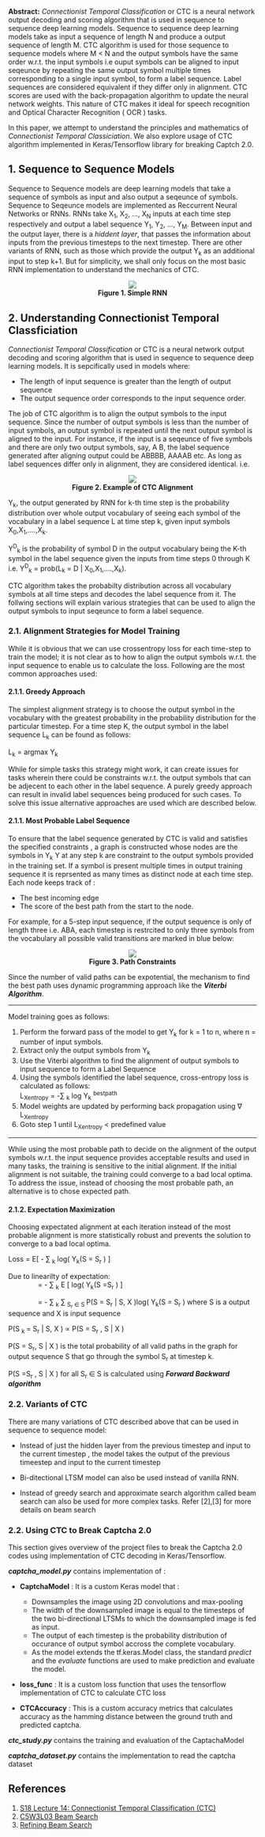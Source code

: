 **Abstract:**  *Connectionist Temporal Classification* or CTC is a neural network output decoding and scoring algorithm that is used in sequence to sequence deep learning models. Sequence to sequence deep learning models take as input a sequence of length N and produce a output sequence of length M. CTC algorithm is used for those sequence to sequence models where M < N and the output symbols have the same order w.r.t. the input symbols i.e ouput symbols can be aligned to input seqeunce by repeating the same output symbol multiple times corresponding to a single input symbol, to form a label sequence. Label sequences are considered equivalent if they differ only in alignment. CTC scores are used with the back-propagation algorithm to update the neural network weights. This nature of CTC makes it ideal for speech recognition and Optical Character Recognition ( OCR ) tasks.
  
In this paper, we attempt to understand the principles and mathematics of *Connectionist Temporal Classiciation*. We also explore usage of CTC algorithm implemented in Keras/Tensorflow library for breaking Captch 2.0.   

## 1. Sequence to Sequence Models  

Sequence to Sequence models are deep learning models that take a sequence of symbols as input and also output a seqeunce of symbols.  Sequence to Seqeunce models are implemented as Reccurrent Neural Networks or RNNs. RNNs take X<sub>1</sub>, X<sub>2</sub>, ..., X<sub>N</sub> inputs at each time step respectively and output a label sequence Y<sub>1</sub>, Y<sub>2</sub>, ..., Y<sub>M</sub>. Between  input and the output layer, there is a *hiddent layer*, that passes the information about inputs from the previous timesteps to the next timestep. There are other variants of RNN, such as those which provide the output Y<sub>k</sub> as an additional input to step k+1. But for simplicity, we shall only focus on the most basic RNN implementation to understand the mechanics of CTC.  
  
  <p align="center">
  <img src="./images/RNN.png"> <br> 
  <b> Figure 1. Simple RNN </b>  
  </p>
  
  
## 2. Understanding Connectionist Temporal Classficiation    
*Connectionist Temporal Classification* or CTC is a neural network output decoding and scoring algorithm that is used in sequence to sequence deep learning models.  It is sepcifically used in models where:  
- The length of input sequence is greater than the length of output sequence
- The output sequence order corresponds to the input sequence order.

The job of CTC algorithm is to align the output symbols to the input sequence. Since the number of output symbols is less than the number of input symbols, an output symbol is repeated until the next output symbol is aligned to the input. For instance, if the input is a seqeunce of five symbols and there are only two output symbols, say, A B, the label sequence generated after aligning output could be ABBBB, AAAAB etc. As long as label sequences differ only in alignment, they are considered identical. i.e.

  <p align="center">
  <img src="./images/ctc_align.png"> <br> 
  <b> Figure 2. Example of CTC Alignment </b>  
  </p>
  
 Y<sub>k</sub>, the output generated by RNN for k-th time step is the probability distribution over whole output vocabulary of seeing each symbol of the vocabulary in a label sequence L at time step k, given input symbols X<sub>0</sub>,X<sub>1</sub>,....,X<sub>k</sub>.  
 
Y<sup>D</sup><sub>k</sub> is the probability of symbol D in the output vocabulary being the K-th symbol in the label sequence given the inputs from time steps 0 through K i.e. 
Y<sup>D</sup><sub>k</sub> = prob(L<sub>k</sub> = D | X<sub>0</sub>,X<sub>1</sub>,....,X<sub>k</sub>).

CTC algorithm takes the probabilty distribution across all vocabulary symbols at all time steps and decodes the label sequence from it. The follwing sections will explain various strategies that can be used to align the output symbols to input seqeunce to form a label sequence. 

### 2.1. Alignment Strategies for Model Training

While it is obvious that we can use crossentropy loss for each time-step to train the model; it is not clear as to how to align the output symbols w.r.t. the input sequence to enable us to calculate the loss. Following are the most common approaches used: 

#### 2.1.1. Greedy Approach    
The simplest alignment strategy is to choose the output symbol in the vocabulary with the greatest probability in the probability distribution for the particular timestep. For a time step K, the output symbol in the label sequence L<sub>k</sub> can be found as follows:

L<sub>k</sub> = argmax Y<sub>k</sub>

While for simple tasks this strategy might work, it can create issues for tasks wherein there could be constraints w.r.t. the output symbols that can be adjecent to each other in the label sequence. A purely greedy approach can result in invalid label sequences being produced for such cases. To solve this issue alternative approaches are used which are described below.

#### 2.1.1. Most Probable Label Sequence

To ensure that the label sequence generated by CTC is valid and satisfies the specified constraints , a graph is constructed whose nodes are the symbols in Y<sub>k</sub> Y at any step k are constraint to the output symbols provided in the training set. If a symbol is present multiple times in output training sequence it is reprsented as many times as distinct node at each time step. Each node keeps track of :  
- The best incoming edge  
- The score of the best path from the start to the node.  
  
For example, for a 5-step input sequence, if the output sequence is only of length three i.e. ABA, each timestep is restrcited to only three symbols from the vocabulary all possible valid transitions are marked in blue below:  

  <p align="center"> 
  <img src="./images/path_constraints.png"> <br> 
  <b> Figure 3. Path Constraints  </b>  
  </p>
 
 Since the number of valid paths can be expotential, the mechanism to find the best path uses dynamic programming approach like the ***Viterbi Algorithm***.    
 
 ---
 
 Model training goes as follows:  
 
 1. Perform the forward pass of the model to get Y<sub>k</sub> for k = 1 to n, where n = number of input symbols.    
 2. Extract only the output symbols from Y<sub>k</sub>  
 3. Use the Viterbi algorithm to find the alignment  of output symbols to input sequence to form a Label Sequence
 4. Using the symbols identified the label sequence, cross-entropy loss is calculated as follows:  
   L<sub>Xentropy</sub> = -&sum; <sub>k</sub> log Y<sub>k</sub> <sup> bestpath </sup>  
 5. Model weights are updated by performing back propagation using &nabla; L<sub>Xentropy</sub>  
 6. Goto step 1 until L<sub>Xentropy</sub> < predefined value  
 
 ---
 
 While using the most probable path to decide on the alignment of the output symbols w.r.t. the input sequence provides acceptable results and used in many tasks, the training is sensitive to the initial alignment. If the initial alignment is not suitable, the training could converge to a bad local optima. To address the issue, instead of choosing the most probable path, an alternative is to chose expected path. 

#### 2.1.2. Expectation Maximization    

Choosing expectated alignment at each iteration instead of the most probable alignment is more statistically robust and prevents the solution to converge to a bad local optima.

Loss = E[ - &sum; <sub>k</sub> log( Y<sub>k</sub>(S = S<sub>r</sub> ) ]

Due to linearilty of expectation:  
&emsp;&emsp;&emsp;&emsp; = - &sum; <sub>k</sub> E [ log( Y<sub>k</sub>(S =S<sub>r</sub> ) ]

&emsp;&emsp;&emsp;&emsp; = - &sum; <sub>k</sub> &sum; <sub> S<sub>r</sub> &in; S </sub> P(S = S<sub>r</sub> | S, X )log( Y<sub>k</sub>(S = S<sub>r</sub> ) where S is a output sequence and X is input sequence  

P(S <sub>k </sub> = S<sub>r</sub> | S, X ) &prop; P(S = S<sub>r</sub> , S | X )  
  
P(S = S<sub>r</sub>, S | X ) is the total probability of all valid paths in the graph for output sequence S that go through the symbol S<sub>r</sub> at timestep k.
 
 P(S =S<sub>r</sub> , S | X )  for all S<sub>r</sub> &in; S is calculated using ***Forward Backward algorithm***
  

### 2.2. Variants of CTC

There are many variations of CTC described above that can be used in sequence to sequence model:  

- Instead of just the hidden layer from the previous timestep and input to the current timestep , the model takes the output of the previous timeestep and input to the current timestep  
- Bi-ditectional LTSM model can also be used instead of vanilla RNN.
  
- Instead of greedy search and approximate search algorithm called beam search can also be used for more complex tasks. Refer [2],[3] for more details on beam search  

### 2.2. Using CTC to Break Captcha 2.0

This section gives overview of the project files to break the Captcha 2.0 codes using implementation of CTC decoding in Keras/Tensorflow. 

***captcha_model.py***  contains implementation of :   

-  **CaptchaModel** : It is a custom Keras model that :  
    - Downsamples the image using 2D convolutions and max-pooling 
    - The width of the downsampled image is equal to the timesteps of the two bi-directional LTSMs to which the downsampled image is fed as input.
    - The output of each timestep is the probability distribution of occurance of output symbol accross the complete vocabulary.
    -  As the model extends the tf.keras.Model class, the standard *predict* and the *evaluate* functions are used to make prediction and evaluate the model. 

-  **loss_func** :   It is a custom loss function that uses the tensorflow implementation of CTC to calculate CTC loss

-  **CTCAccuracy** : This is a custom accuracy metrics that calculates accuracy as the hamming distance between the ground truth and predicted captcha.  

***ctc_study.py***  contains the training and evaluation of the CaptachaModel

***captcha_dataset.py***  contains the implementation to read the captcha dataset

## References  
1. [S18 Lecture 14: Connectionist Temporal Classification (CTC)](https://www.youtube.com/watch?v=c86gfVGcvh4&t=2865s)  
2. [C5W3L03 Beam Search](https://www.youtube.com/watch?v=RLWuzLLSIgw&t=12s)  
3. [Refining Beam Search](https://www.youtube.com/watch?v=gb__z7LlN_4)  






 
 
 






